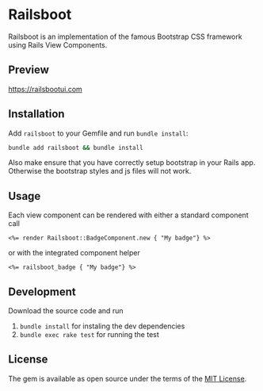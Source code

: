 # Railsboot
Railsboot is an implementation of the famous Bootstrap CSS framework using Rails View Components.

## Preview
https://railsbootui.com

## Installation

Add `railsboot` to your Gemfile and run `bundle install`:

```ruby
bundle add railsboot && bundle install
```

Also make ensure that you have correctly setup bootstrap in your Rails app. Otherwise the bootstrap styles and js files will not work.

## Usage
Each view component can be rendered with either a standard component call

```erb
<%= render Railsboot::BadgeComponent.new { "My badge"} %>
```

or with the integrated component helper

```erb
<%= railsboot_badge { "My badge"} %>
```

## Development
Download the source code and run

1. `bundle install` for instaling the dev dependencies
2. `bundle exec rake test` for running the test

## License
The gem is available as open source under the terms of the [MIT License](https://opensource.org/licenses/MIT).
